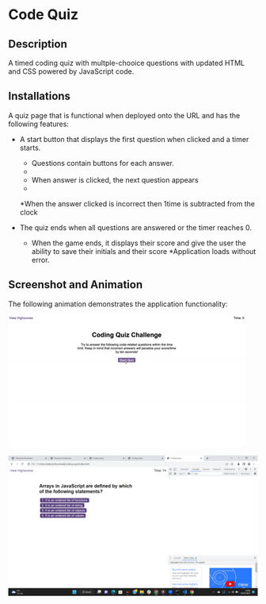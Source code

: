 # Code Quiz

## Description

A timed coding quiz with multple-chooice questions with updated HTML and CSS powered by JavaScript code. 



## Installations
A quiz page that is functional when deployed onto the URL and has the following features:


* A start button that displays the first question when clicked and a timer starts.
 
  * Questions contain buttons for each answer.
  * 
  * When answer is clicked, the next question appears
  * 
  *When the answer clicked is incorrect then 1time is subtracted from the clock

* The quiz ends when all questions are answered or the timer reaches 0.

  * When the game ends, it  displays their score and give the user the ability to save their initials and their score
  *Application loads without error.
  
  
## Screenshot and Animation

The following animation demonstrates the application functionality:

![Animation of code quiz. Presses button to start quiz. Clicks the button for the answer to each question, displays if answer was correct or incorrect. Quiz finishes and displays high scores. User adds their intials, then clears their intials and starts over.](./assets/08-web-apis-challenge-demo.gif)

![mywork](./assets/coding-quiz-display.png)
